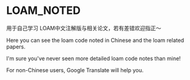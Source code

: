 # LOAM_NOTED
用于自己学习
LOAM中文注解版与相关论文，若有差错欢迎指正～

Here you can see the loam code noted in Chinese and the loam related papers.

I'm sure you've never seen more detailed loam code notes than mine!

For non-Chinese users, Google Translate will help you.
